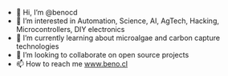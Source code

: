- 👋 Hi, I’m @benocd
- 👀 I’m interested in Automation, Science, AI, AgTech, Hacking, Microcontrollers, DIY electronics
- 🌱 I’m currently learning about microalgae and carbon capture technologies
- 💞️ I’m looking to collaborate on open source projects
- 📫 How to reach me www.beno.cl

<!---
benocd/benocd is a ✨ special ✨ repository because its `README.md` (this file) appears on your GitHub profile.
You can click the Preview link to take a look at your changes.
--->
